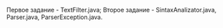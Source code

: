 Первое задание - TextFilter.java;
Второе задание - SintaxAnalizator.java, Parser.java, ParserException.java.
